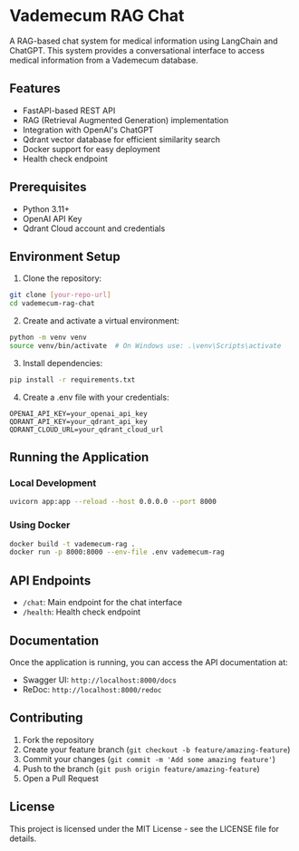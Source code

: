 # Vademecum RAG Chat

A RAG-based chat system for medical information using LangChain and ChatGPT. This system provides a conversational interface to access medical information from a Vademecum database.

## Features

- FastAPI-based REST API
- RAG (Retrieval Augmented Generation) implementation
- Integration with OpenAI's ChatGPT
- Qdrant vector database for efficient similarity search
- Docker support for easy deployment
- Health check endpoint

## Prerequisites

- Python 3.11+
- OpenAI API Key
- Qdrant Cloud account and credentials

## Environment Setup

1. Clone the repository:
```bash
git clone [your-repo-url]
cd vademecum-rag-chat
```

2. Create and activate a virtual environment:
```bash
python -m venv venv
source venv/bin/activate  # On Windows use: .\venv\Scripts\activate
```

3. Install dependencies:
```bash
pip install -r requirements.txt
```

4. Create a .env file with your credentials:
```
OPENAI_API_KEY=your_openai_api_key
QDRANT_API_KEY=your_qdrant_api_key
QDRANT_CLOUD_URL=your_qdrant_cloud_url
```

## Running the Application

### Local Development

```bash
uvicorn app:app --reload --host 0.0.0.0 --port 8000
```

### Using Docker

```bash
docker build -t vademecum-rag .
docker run -p 8000:8000 --env-file .env vademecum-rag
```

## API Endpoints

- `/chat`: Main endpoint for the chat interface
- `/health`: Health check endpoint

## Documentation

Once the application is running, you can access the API documentation at:
- Swagger UI: `http://localhost:8000/docs`
- ReDoc: `http://localhost:8000/redoc`

## Contributing

1. Fork the repository
2. Create your feature branch (`git checkout -b feature/amazing-feature`)
3. Commit your changes (`git commit -m 'Add some amazing feature'`)
4. Push to the branch (`git push origin feature/amazing-feature`)
5. Open a Pull Request

## License

This project is licensed under the MIT License - see the LICENSE file for details.